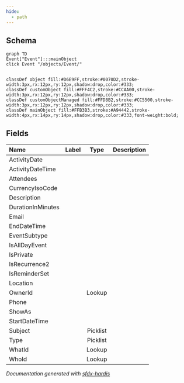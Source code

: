 ```yaml
---
hide:
  - path
---
```



## Schema

```mermaid
graph TD
Event["Event"]:::mainObject
click Event "/objects/Event/"


classDef object fill:#D6E9FF,stroke:#0070D2,stroke-width:3px,rx:12px,ry:12px,shadow:drop,color:#333;
classDef customObject fill:#FFF4C2,stroke:#CCAA00,stroke-width:3px,rx:12px,ry:12px,shadow:drop,color:#333;
classDef customObjectManaged fill:#FFD8B2,stroke:#CC5500,stroke-width:3px,rx:12px,ry:12px,shadow:drop,color:#333;
classDef mainObject fill:#FFB3B3,stroke:#A94442,stroke-width:4px,rx:14px,ry:14px,shadow:drop,color:#333,font-weight:bold;

```


<!-- Object description -->

## Fields

| Name      | Label | Type | Description |
| :-------- | :---- | :--: | :---------- | 
| ActivityDate |  |  | <!-- --> |
| ActivityDateTime |  |  | <!-- --> |
| Attendees |  |  | <!-- --> |
| CurrencyIsoCode |  |  | <!-- --> |
| Description |  |  | <!-- --> |
| DurationInMinutes |  |  | <!-- --> |
| Email |  |  | <!-- --> |
| EndDateTime |  |  | <!-- --> |
| EventSubtype |  |  | <!-- --> |
| IsAllDayEvent |  |  | <!-- --> |
| IsPrivate |  |  | <!-- --> |
| IsRecurrence2 |  |  | <!-- --> |
| IsReminderSet |  |  | <!-- --> |
| Location |  |  | <!-- --> |
| OwnerId |  | Lookup | <!-- --> |
| Phone |  |  | <!-- --> |
| ShowAs |  |  | <!-- --> |
| StartDateTime |  |  | <!-- --> |
| Subject |  | Picklist | <!-- --> |
| Type |  | Picklist | <!-- --> |
| WhatId |  | Lookup | <!-- --> |
| WhoId |  | Lookup | <!-- --> |








_Documentation generated with [sfdx-hardis](https://sfdx-hardis.cloudity.com)_
